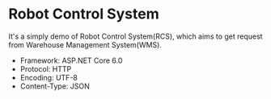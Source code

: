 ﻿# Robot Control System

It's a simply demo of Robot Control System(RCS), which aims to get request from Warehouse Management System(WMS).

- Framework: ASP.NET Core 6.0
- Protocol: HTTP
- Encoding: UTF-8
- Content-Type: JSON